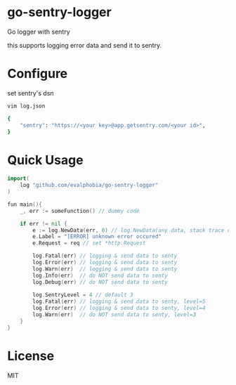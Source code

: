 # go-sentry-logger
Go logger with sentry

this supports logging error data and send it to sentry.

# Configure

set sentry's dsn

```sh
vim log.json

{
    "sentry": "https://<your key>@app.getsentry.com/<your id>",
}

```

# Quick Usage

```go
import(
    log "github.com/evalphobia/go-sentry-logger"
)

fun main(){
    _, err := someFunction() // dummy code

    if err != nil {
        e := log.NewData(err, 0) // log.NewData(any data, stack trace depth)
        e.Label = "[ERROR] unknown error occured"
        e.Request = req // set *http.Request

        log.Fatal(err) // logging & send data to senty
        log.Error(err) // logging & send data to senty
        log.Warn(err)  // logging & send data to senty
        log.Info(err)  // do NOT send data to senty
        log.Debug(err) // do NOT send data to senty
        
        log.SentryLevel = 4 // default 3
        log.Fatal(err) // logging & send data to senty, level=5
        log.Error(err) // logging & send data to senty, level=4
        log.Warn(err)  // do NOT send data to senty, level=3
    }
}
```

# License

MIT

